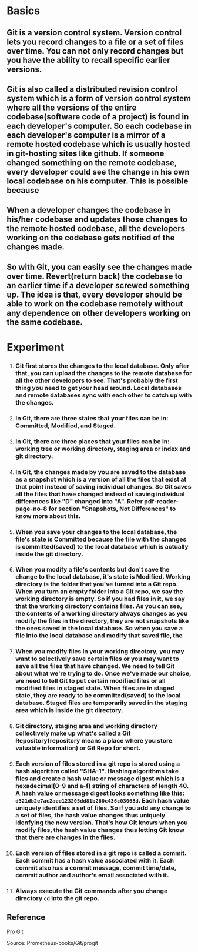 # **Basics**

## Git is a version control system. Version control lets you record changes to a file or a set of files over time. You can not only record changes but you have the ability to recall specific earlier versions. 

## Git is also called a distributed revision control system which is a form of version control system where all the versions of the entire codebase(software code of a project) is found in each developer's computer. So each codebase in each developer's computer is a mirror of a remote hosted codebase which is usually hosted in git-hosting sites like github. If someone changed something on the remote codebase, every developer could see the change in his own local codebase on his computer. This is possible because 

## When a developer changes the codebase in his/her codebase and updates those changes to the remote hosted codebase, all the developers working on the codebase gets notified of the changes made. 

## So with Git, you can easily see the changes made over time. Revert(return back) the codebase to an earlier time if a developer screwed something up. The idea is that, every developer should be able to work on the codebase remotely without any dependence on other developers working on the same codebase.

# **Experiment**

1. ### Git first stores the changes to the local database. Only after that, you can upload the changes to the remote database for all the other developers to see. That's probably the first thing you need to get your head around. Local databases and remote databases sync with each other to catch up with the changes. 

2. ### In Git, there are three states that your files can be in: **Committed**, **Modified**, and **Staged**.

3. ### In Git, there are three places that your files can be in: **working tree** or **working directory**, **staging area** or **index** and **git directory**.

4. ### In Git, the changes made by you are saved to the database as a snapshot which is a version of all the files that exist at that point instead of saving individual changes. So Git saves all the files that have changed instead of saving individual differences like "D" changed into "A". Refer pdf-reader-page-no-8 for section "Snapshots, Not Differences" to know more about this.  

4. ### When you save your changes to the local database, the file's state is **Committed** because the file with the changes is committed(saved) to the local database which is actually inside the **git directory**.

5. ### When you modify a file's contents but don't save the change to the local database, it's state is **Modified**. **Working directory** is the folder that you've turned into a Git repo. When you turn an empty folder into a Git repo, we say the **working directory** is empty. So if you had files in it, we say that the **working directory** contains files. As you can see, the contents of a working directory always changes as you modify the files in the directory, they are not snapshots like the ones saved in the local database. So when you save a file into the local database and modify that saved file, the   

6. ### When you modify files in your **working directory**, you may want to selectively save certain files or you may want to save all the files that have changed. We need to tell Git about what we're trying to do. Once we've made our choice, we need to tell Git to put certain modified files or all modified files in **staged** state. When files are in **staged** state, they are ready to be **committed**(saved) to the local database. **Staged** files are temporarily saved in the **staging area** which is inside the **git directory**. 

7. ### **Git directory**, **staging area** and **working directory** collectively make up what's called a **Git Repository**(repository means a place where you store valuable information) or **Git Repo** for short. 

8. ### Each version of files stored in a **git repo** is stored using a hash algorithm called "SHA-1". Hashing algorithms take files and create a hash value or message digest which is a hexadecimal(0-9 and a-f) string of characters of length 40. A hash value or message digest looks something like this: `d321db2e7ac2aee123205dd81b260c436c03068d`. Each hash value uniquely identifies a set of files. So if you add any change to a set of files, the hash value changes thus uniquely idenfying the new version. That's how Git knows when you modify files, the hash value changes thus letting Git know that there are changes in the files.  

9. ### Each version of files stored in a **git repo** is called a **commit**. Each commit has a hash value associated with it. Each commit also has a commit message, commit time/date, commit author and author's email associated with it. 

10. ### Always execute the Git commands after you change directory `cd` into the git repo.


## **Reference**

[Pro Git]()

Source: Prometheus-books/Git/progit